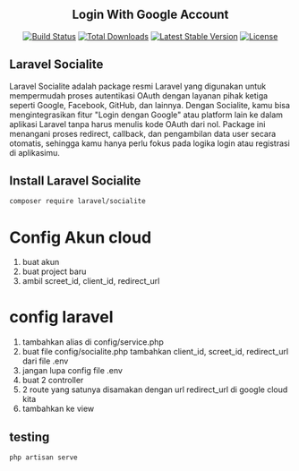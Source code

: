 <h2 align="center">Login With Google Account</h2>

<p align="center">
<a href="https://github.com/laravel/framework/actions"><img src="https://github.com/laravel/framework/workflows/tests/badge.svg" alt="Build Status"></a>
<a href="https://packagist.org/packages/laravel/framework"><img src="https://img.shields.io/packagist/dt/laravel/framework" alt="Total Downloads"></a>
<a href="https://packagist.org/packages/laravel/framework"><img src="https://img.shields.io/packagist/v/laravel/framework" alt="Latest Stable Version"></a>
<a href="https://packagist.org/packages/laravel/framework"><img src="https://img.shields.io/packagist/l/laravel/framework" alt="License"></a>
</p>

## Laravel Socialite

Laravel Socialite adalah package resmi Laravel yang digunakan untuk mempermudah proses autentikasi OAuth dengan layanan pihak ketiga seperti Google, Facebook, GitHub, dan lainnya. Dengan Socialite, kamu bisa mengintegrasikan fitur "Login dengan Google" atau platform lain ke dalam aplikasi Laravel tanpa harus menulis kode OAuth dari nol. Package ini menangani proses redirect, callback, dan pengambilan data user secara otomatis, sehingga kamu hanya perlu fokus pada logika login atau registrasi di aplikasimu.


## Install Laravel Socialite 

```bash 
composer require laravel/socialite
```

# Config Akun cloud
1. buat akun
2. buat project baru
3. ambil screet_id, client_id, redirect_url

# config laravel
1. tambahkan alias di config/service.php
2. buat file config/socialite.php tambahkan client_id, screet_id, redirect_url dari file .env
3. jangan lupa config file .env
4. buat 2 controller
5. 2 route yang satunya disamakan dengan url redirect_url di google cloud kita
6. tambahkan ke view


## testing

```bash
php artisan serve
```


